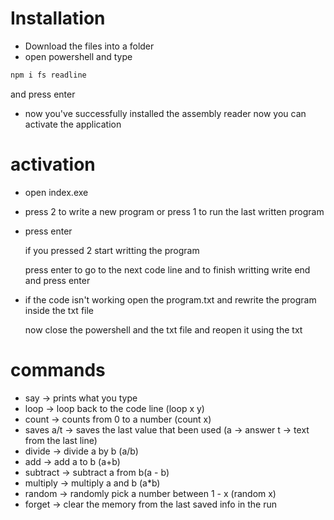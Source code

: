# Installation
+ Download the files into a folder
+ open powershell and type
```bash
npm i fs readline
```
  and press enter
+ now you've successfully installed the assembly reader now you can activate the application 
# activation
+ open index.exe
+ press 2 to write a new program or press 1 to run the last written program
+ press enter

  if you pressed 2 start writting the program

  press enter to go to the next code line and to finish writting write end and press enter
+ if the code isn't working open the program.txt and rewrite the program inside the txt file

  now close the powershell and the txt file and reopen it using the txt

# commands
+ say -> prints what you type
+ loop -> loop back to the code line (loop x y)
+ count -> counts from 0 to a number (count x)
+ saves a/t -> saves the last value that been used (a -> answer t -> text from the last line)
+ divide -> divide a by b (a/b)
+ add -> add a to b (a+b)
+ subtract -> subtract a from b(a - b)
+ multiply -> multiply a and b (a*b)
+ random -> randomly pick a number between 1 - x (random x)
+ forget -> clear the memory from the last saved info in the run
  
